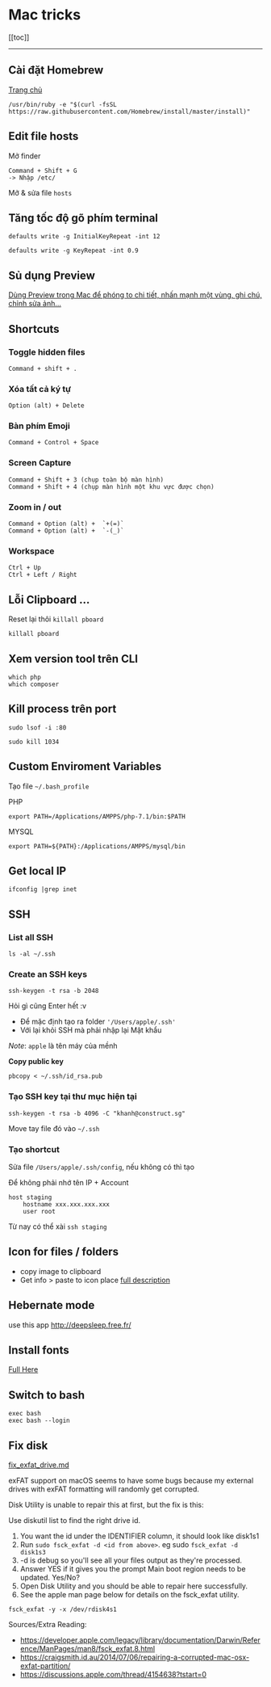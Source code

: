 # Mac tricks

[[toc]]
    
---

## Cài đặt Homebrew
[Trang chủ](https://brew.sh/)
```
/usr/bin/ruby -e "$(curl -fsSL https://raw.githubusercontent.com/Homebrew/install/master/install)"
```

## Edit file hosts
Mở finder 
```
Command + Shift + G 
-> Nhập /etc/ 
```

Mở & sửa file `hosts`

## Tăng tốc độ gõ phím terminal 

```
defaults write -g InitialKeyRepeat -int 12

defaults write -g KeyRepeat -int 0.9
```


## Sủ dụng Preview

[Dùng Preview trong Mac để phóng to chi tiết, nhấn mạnh một vùng, ghi chú, chỉnh sửa ảnh...
](https://tinhte.vn/thread/dung-preview-trong-mac-de-phong-to-chi-tiet-nhan-manh-mot-vung-ghi-chu-chinh-sua-anh.2661212/)

## Shortcuts

### Toggle hidden files
```
Command + shift + .
```

### Xóa tất cả ký tự

```
Option (alt) + Delete
```

### Bàn phím Emoji

```
Command + Control + Space
```

### Screen Capture

```
Command + Shift + 3 (chụp toàn bộ màn hình) 
Command + Shift + 4 (chụp màn hình một khu vực được chọn)
```

### Zoom in / out

```
Command + Option (alt) +  `+(=)`
Command + Option (alt) +  `-(_)`
```

### Workspace

```
Ctrl + Up
Ctrl + Left / Right
```


## Lỗi Clipboard ... 
Reset lại thôi `killall pboard`
```
killall pboard
```

## Xem version tool trên CLI  
```
which php
which composer
```

## Kill process trên port 
```
sudo lsof -i :80

sudo kill 1034
```

## Custom Enviroment Variables
Tạo file `~/.bash_profile`

PHP
```
export PATH=/Applications/AMPPS/php-7.1/bin:$PATH
```

MYSQL
```
export PATH=${PATH}:/Applications/AMPPS/mysql/bin
```

## Get local IP
```
ifconfig |grep inet
```

## SSH

### List all SSH 

```
ls -al ~/.ssh
```

### Create an SSH keys

```
ssh-keygen -t rsa -b 2048
```

Hỏi gì cũng Enter hết :v 
- Để mặc định tạo ra folder `'/Users/apple/.ssh'`
- Với lại khỏi SSH mà phải nhập lại Mật khẩu

*Note*: `apple` là tên máy của mềnh

**Copy public key**

```
pbcopy < ~/.ssh/id_rsa.pub
```

### Tạo SSH key tại thư mục hiện tại 

```
ssh-keygen -t rsa -b 4096 -C "khanh@construct.sg"
```
Move tay file đó vào `~/.ssh`

### Tạo shortcut

Sửa file `/Users/apple/.ssh/config`, nếu không có thì tạo 

Để không phải nhớ tên IP + Account
```
host staging
    hostname xxx.xxx.xxx.xxx
    user root
```

Từ nay có thể xài `ssh staging`

## Icon for files / folders
- copy image to clipboard 
- Get info > paste to icon place
[full description](https://support.apple.com/en-vn/guide/mac-help/mchlp2313/mac)

## Hebernate mode

use this app http://deepsleep.free.fr/

## Install fonts

[Full Here](https://mackeeper.com/blog/post/542-how-to-install-fonts-on-mac/)

## Switch to bash

```
exec bash
exec bash --login
```

## Fix disk



[fix_exfat_drive.md](https://gist.github.com/GuillaumePressiat/1ba66dbb3db802f342a8ea70355fbc52)


exFAT support on macOS seems to have some bugs because my external drives with exFAT formatting will randomly get corrupted.

Disk Utility is unable to repair this at first, but the fix is this:

Use diskutil list to find the right drive id.
1. You want the id under the IDENTIFIER column, it should look like disk1s1
2. Run `sudo fsck_exfat -d <id from above>`. eg sudo `fsck_exfat -d disk1s3`
3. -d is debug so you'll see all your files output as they're processed.
4. Answer YES if it gives you the prompt Main boot region needs to be updated. Yes/No?
5. Open Disk Utility and you should be able to repair here successfully.
6. See the apple man page below for details on the fsck_exfat utility.

```
fsck_exfat -y -x /dev/rdisk4s1
```

Sources/Extra Reading:
- https://developer.apple.com/legacy/library/documentation/Darwin/Reference/ManPages/man8/fsck_exfat.8.html
- https://craigsmith.id.au/2014/07/06/repairing-a-corrupted-mac-osx-exfat-partition/
- https://discussions.apple.com/thread/4154638?tstart=0


